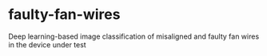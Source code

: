 # faulty-fan-wires
Deep learning-based image classification of misaligned and faulty fan wires in the device under test
